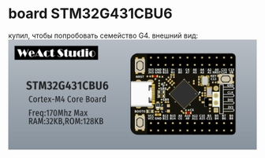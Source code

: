 # board STM32G431CBU6
купил, чтобы попробовать семейство G4. внешний вид:
<img src="7_photo/S57fff6dd0a8c4f4dabd16db6ddf621dd6.png" alt="">